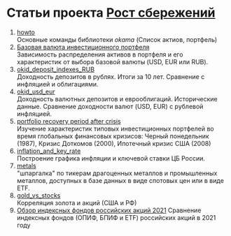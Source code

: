 # Статьи проекта [Рост сбережений](https://rostsber.ru/)  
1. [howto](https://github.com/mbk-dev/publications_RUS/blob/main/01%20howto.ipynb)  
Основные команды библиотеки _okama_ (Список актиов, портфель)
2. [Базовая валюта инвестиционного портфеля](https://github.com/mbk-dev/publications_RUS/blob/main/02%20%D0%91%D0%B0%D0%B7%D0%BE%D0%B2%D0%B0%D1%8F%20%D0%B2%D0%B0%D0%BB%D1%8E%D1%82%D0%B0%20%D0%B8%D0%BD%D0%B2%D0%B5%D1%81%D1%82%D0%B8%D1%86%D0%B8%D0%BE%D0%BD%D0%BD%D0%BE%D0%B3%D0%BE%20%D0%BF%D0%BE%D1%80%D1%82%D1%84%D0%B5%D0%BB%D1%8F.ipynb)  
Зависимость распределения активов в портфеля и его характеристик от выбора базовой валюты (USD, EUR или RUB).
3. [okid_deposit_indexes_RUB](https://github.com/mbk-dev/publications_RUS/blob/main/03%20okid_deposit_indexes_RUB.ipynb "03 okid_deposit_indexes_RUB.ipynb")  
Доходность депозитов в рублях. Итоги за 10 лет. Сравнение с инфляцией и облигациями.
4. [okid_usd_eur](https://github.com/mbk-dev/publications_RUS/blob/main/04%20okid_usd_eur.ipynb "04 okid_usd_eur.ipynb")  
Доходность валютных депозитов и еврооблигаций. Исторические данные. Сравнение доходности валют (USD, EUR) с рублевой инфляцией.
5. [portfolio recovery period after crisis](https://github.com/mbk-dev/publications_RUS/blob/main/05%20portfolio%20recovery%20period%20after%20crisis.ipynb)  
Изучение характеристик типовых инвестиционных портфелей во время глобальных финансовых кризисов: Черный понедельник (1987), Кризис Доткомов (2000), Ипотечный кризис США (2008)
6. [inflation_and_key_rate](https://github.com/mbk-dev/publications_RUS/blob/main/06%20inflation_and_key_rate.ipynb "06 inflation_and_key_rate.ipynb")  
Построение графика инфляции и ключевой ставки ЦБ России.
7. [metals](https://github.com/mbk-dev/publications_RUS/blob/main/07%20metals.ipynb)  
"шпаргалка" по тикерам драгоценных металлов и промышленных металлов, доступных в базе данных в виде спотовых цен или в виде ETF.
8. [gold_vs_stocks](https://github.com/mbk-dev/publications_RUS/blob/main/08%20gold_vs_stocks.ipynb)  
Корреляция золота и акций (США и РФ)
9. [Обзор индексных фондов российских акций 2021](https://github.com/mbk-dev/publications_RUS/blob/main/09%20compare_moex_etf.ipynb)
Сравнение индексных фондов (ОПИФ, БПИФ и ETF) российских акций в 2021 году

